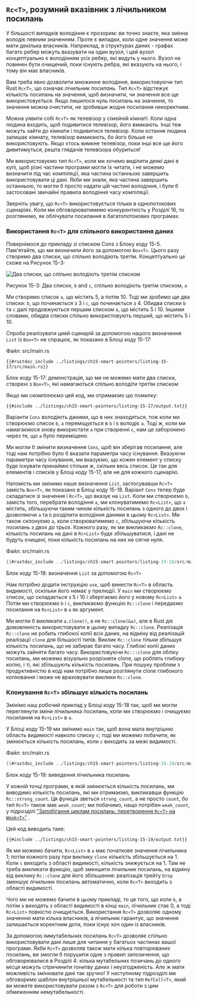 ## `Rc<T>`, розумний вказівник з лічильником посилань

У більшості випадків володіння є прозорим: ви точно знаєте, яка змінна володіє певним значенням. Проте є випадки, коли одне значення може мати декілька власників. Наприклад, в структурах даних - графах багато ребер можуть вказувати на один вузол, і цей вузол концептуально є володінням усіх ребер, які ведуть у нього. Вузол не повинен бути очищений, поки існують ребра, які вказують на нього, і тому він має власників.

Вам треба явно дозволити множинне володіння, використовуючи тип Rust `Rc<T>`, що означає *лічильник посилань*. Тип `Rc<T>` відстежує кількість посилань на значення, щоб визначити, чи значення все ще використовується. Якщо лишилося нуль посилань на значення, то значення можна очистити, не зробивши жодне посилання некоректним.

Можна уявити собі `Rc<T>` як телевізор у сімейній кімнаті. Коли одна людина входить, щоб подивитися телевізор, його вмикають. Інші теж можуть зайти до кімнати і подивитися телевізор. Коли остання людина залишає кімнату, телевізор вимикають, бо його більше не використовують. Якщо хтось вимкне телевізор, поки інші все ще його дивитимуться, решта глядачів телевізора обуриться!

Ми використовуємо тип `Rc<T>`, коли ми хочемо виділити деякі дані в купі, щоб різні частини програми могли їх читати, і не можемо визначити під час компіляції, яка частина останньою завершить використовувати ці дані. Якби ми знали, яка частина завершить останньою, то могли б просто надати цій частині володіння, і були б застосовані звичайні правила володіння часу компіляції.

Зверніть увагу, що `Rc<T>` використовується тільки в однопотокових сценаріях. Коли ми обговорюватимемо конкурентність у Розділі 16, то розглянемо, як облічувати посилання в багатопотокових програмах.

### Використання `Rc<T>` для спільного використання даних

Повернімося до прикладу зі списком Cons з Блоку коду 15-5. Пам'ятайте, що ми визначили його за допомогою `Box<T>`. Цього разу створимо два списки, що спільно володіють третім. Концептуально це схоже на Рисунок 15-3:

<img alt="Два списки, що спільно володіють третім списком" src="img/trpl15-03.svg" class="center" />

<span class="caption">Рисунок 15-3: Два списки, `b` and `c`, спільно володіють третім списком, `a`</span>

Ми створимо список `a`, що містить 5, а потім 10. Тоді ми зробимо ще два списки: `b`, що починається з 3 і `c`, що починається з 4. Обидва списки `b` та `c` далі продовжуються першим списком `a`, що містить 5 і 10. Іншими словами, обидва списки спільно використовують перший, що містить 5 і 10.

Спроба реалізувати цией сценарій за допомогою нашого визначення `List` із `Box<T>` не спрацює, як показано в Блоці коду 15-17:

<span class="filename">Файл: src/main.rs</span>

```rust,ignore,does_not_compile
{{#rustdoc_include ../listings/ch15-smart-pointers/listing-15-17/src/main.rs}}
```


<span class="caption">Блок коду 15-17: демонстрація, що ми не можемо мати два списки, створені з `Box<T>`, які намагаються спільно володіти третім списком</span>

Якщо ми скомпілюємо цей код, ми отримаємо цю помилку:

```console
{{#include ../listings/ch15-smart-pointers/listing-15-17/output.txt}}
```

Варіанти `Cons` володіють даними, що в них знаходяться, тож коли ми створюємо список `b`, `a` переміщується в `b` і `b` володіє `a`. Тоді ж, коли ми намагаємося знову використати `а` при створенні `c`, нам це заборонено через те, що `a` було переміщено.

Ми могли б змінити визначення `Cons`, щоб він зберігав посилання, але тоді нам потрібно було б вказати параметри часу існування. Вказуючи параметри часу існування, ми вказуємо, що кожен елемент у списку буде існувати принаймні стільки ж, скільки весь список. Це так для елементів і списків у Блоці коду 15-17, але не для кожного сценарію.

Натомість ми змінимо наше визначення `List`, застосувавши `Rc<T>` замість `Box<T>`, як показано в Блоці коду 15-18. Варіант `Cons` тепер буде складатися зі значення і `Rc<T>`, що вказує на `List`. Коли ми створюємо `b`, замість того, перебрати володіння `a`, ми клонуватимемо `Rc<List>`, що `a` містить, збільшуючи таким чином кількість посилань з одного до двох і дозволяючи `а` та `b` розділити володіння даними в цьому `Rc<List>`. Ми також склонуємо `a`, коли створюватимемо `c`, збільшуючи кількість посилань з двох до трьох. Кожного разу, як ми викликаємо `Rc::clone`, кількість посилань на дані в `Rc<List>` буде збільшуватися, і дані не будуть очищені, поки кількість посилань на них не сягне нуля.

<span class="filename">Файл: src/main.rs</span>

```rust
{{#rustdoc_include ../listings/ch15-smart-pointers/listing-15-18/src/main.rs}}
```


<span class="caption">Блок коду 15-18: визначення `List` за допомогою `Rc<T>`</span>

Нам потрібно додати інструкцію `use`, щоб винести `Rc<T>` в область видимості, оскільки його немає у прелюдії. У `main` ми створюємо список, що складається з 5 і 10 і зберігаємо його у новому `Rc<List>` `a`. Потім ми створюємо `b` і `c`, викликаємо функцію `Rc::clone` і передаємо посилання на `Rc<List>` в `a` як аргумент.

Ми могли б викликати `a.clone()`, а не `Rc::clone(&a)`, але в Rust діє домовленість використовувати в цьому випадку `Rc::clone`. Реалізація `Rc::clone` не робить глибокої копії всіх даних, на відміну від реалізацій реалізації `clone` для більшості типів. Виклик `Rc::clone` тільки збільшує кількість посилань, що не забирає багато часу. Глибокі копії даних можуть зайняти багато часу. Використовуючи `Rc:::clone` для обліку посилань, ми можемо візуально розрізняти clone, що роблять глибоку копію, і ті, які збільшують кількість посилань. При пошуку проблем з продуктивністю в коді нам потрібно лише розглянути clone глибокого копіювання і може не враховувати виклики `Rc::clone`.

### Клонування `Rc<T>` збільшує кількість посилань

Змінімо наш робочий приклад у Блоці коду 15-18 так, щоб ми могли переглянути зміни лічильника посилань, коли ми створюємо і очищуємо посилання на `Rc<List>` в `a`.

У Блоці коду 15-19 ми змінимо `main` так, щоб вона мала внутрішню область видимості навколо списку `c`; тоді ми можемо побачити, як змінюється кількість посилань, коли `c` виходить за межі видимості.

<span class="filename">Файл: src/main.rs</span>

```rust
{{#rustdoc_include ../listings/ch15-smart-pointers/listing-15-19/src/main.rs:here}}
```

<span class="caption">Блок коду 15-19: виведення лічильника посилань</span>

У кожній точці програми, в якій змінюється кількість посилань, ми виводимо кількість посилань, які ми отримаємо, викликавши функцію `Rc::strong_count`. Ця функція зветься `strong_count`, а не просто `count`, бо тип `Rc<T>` також має `weak_count`; ми побачимо, нащо потрібен `weak_count`, у підрозділі [“Запобігання циклам посилань: перетворення `Rc<T>` на `Weak<T>`”][preventing-ref-cycles]<!-- ignore --> .

Цей код виводить таке:

```console
{{#include ../listings/ch15-smart-pointers/listing-15-19/output.txt}}
```

Як ми можемо бачити, `Rc<List>` в `a` має початкове значення лічильника 1; потім кожного разу при виклику `clone` кількість збільшується на 1. Коли `c` виходить з області видимості, кількість знижується на 1. Там не треба викликати функцію, щоб зменшити лічильник посилань, на відміну від виклику `Rc::clone` для його збільшення: реалізація трейту `Drop` зменшує лічильник посилань автоматично, коли `Rc<T>` виходить з області видимості.

Чого ми не можемо бачити в цьому прикладі, то це того, що коли `b`, а потім `a` виходять з області видимості в кінці `main`, лічильник стає 0, а тоді `Rc<List>` повністю очищується. Використання `Rc<T>` дозволяє одному значенню мати кілька власників, а лічильник гарантує, що значення залишається коректним доти, поки існує хоч один із власників.

За допомогою іммутабельних посилань `Rc<T>` дозволяє спільно використовувати дані лише для читання у багатьох частинах вашої програми. Якби `Rc<T>` дозволяв також мати кілька повторюваних посилань, ви змогли б порушити одне з правил запозичення, що обговорювалися в Розділі 4: кілька мутабельних позичань до одного місця можуть спричинити гонитву даних і неузгодженість. Але ж мати можливість змінювати дані так зручно! У наступному підрозділі ми обговоримо шаблон внутрішньої мутабельності та тип `RefCell<T>`, який ви можете використовувати разом з `Rc<T>` для роботи з цим обмеженням немутабельності.

[preventing-ref-cycles]: ch15-06-reference-cycles.html#preventing-reference-cycles-turning-an-rct-into-a-weakt
